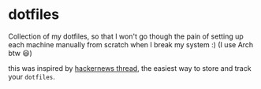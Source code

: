 # dotfiles

Collection of my dotfiles, so that I won't go though the pain of setting up each machine manually from scratch when I break my system :) (I use Arch btw 😆)

this was inspired by [hackernews thread](https://news.ycombinator.com/item?id=11070797), the easiest way to store and track your `dotfiles`.

